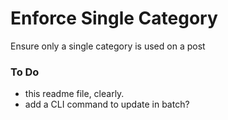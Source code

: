 # Enforce Single Category
Ensure only a single category is used on a post


### To Do
* this readme file, clearly.
* add a CLI command to update in batch?
